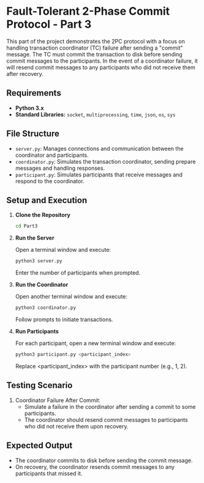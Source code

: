 # Fault-Tolerant 2-Phase Commit Protocol - Part 3

This part of the project demonstrates the 2PC protocol with a focus on handling transaction coordinator (TC) failure after sending a "commit" message. The TC must commit the transaction to disk before sending commit messages to the participants. In the event of a coordinator failure, it will resend commit messages to any participants who did not receive them after recovery.

## Requirements

- **Python 3.x**
- **Standard Libraries:** `socket`, `multiprocessing`, `time`, `json`, `os`, `sys`

## File Structure

- `server.py`: Manages connections and communication between the coordinator and participants.
- `coordinator.py`: Simulates the transaction coordinator, sending prepare messages and handling responses.
- `participant.py`: Simulates participants that receive messages and respond to the coordinator.

## Setup and Execution

1. **Clone the Repository**

   ```bash
   cd Part3
   ```

2. **Run the Server**

   Open a terminal window and execute:

   ```bash
   python3 server.py
   ```

   Enter the number of participants when prompted.

3. **Run the Coordinator**

   Open another terminal window and execute:

   ```bash
   python3 coordinator.py
   ```

   Follow prompts to initiate transactions.

4. **Run Participants**

   For each participant, open a new terminal window and execute:

   ```bash
   python3 participant.py <participant_index>
   ```

   Replace <participant_index> with the participant number (e.g., 1, 2).

## Testing Scenario

1. Coordinator Failure After Commit:
   - Simulate a failure in the coordinator after sending a commit to some participants.
   - The coordinator should resend commit messages to participants who did not receive them upon recovery.

## Expected Output

- The coordinator commits to disk before sending the commit message.
- On recovery, the coordinator resends commit messages to any participants that missed it.
